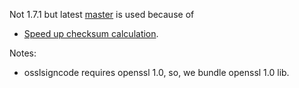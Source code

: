 Not 1.7.1 but latest [master](https://github.com/develar/osslsigncode) is used because of 
* [Speed up checksum calculation](https://sourceforge.net/p/osslsigncode/patches/9/).

Notes:

* osslsigncode requires openssl 1.0, so, we bundle openssl 1.0 lib.